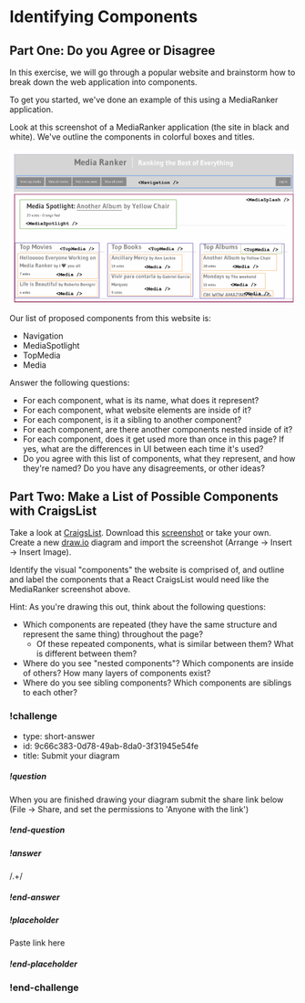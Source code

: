 # Identifying Components

## Part One: Do you Agree or Disagree
In this exercise, we will go through a popular website and brainstorm how to break down the web application into components.

To get you started, we've done an example of this using a MediaRanker application.

Look at this screenshot of a MediaRanker application (the site in black and white). We've outline the components in colorful boxes and titles.

![Media Ranker as Components](images/media-ranker-components.png)
<!-- https://docs.google.com/drawings/d/1zWLaZfPatvVE7cFS2qdpnOLgsyW45ZJP1YDEGWECi7g/edit -->

Our list of proposed components from this website is:

- Navigation
- MediaSpotlight
- TopMedia
- Media

Answer the following questions:

- For each component, what is its name, what does it represent?
- For each component, what website elements are inside of it?
- For each component, is it a sibling to another component?
- For each component, are there another components nested inside of it?
- For each component, does it get used more than once in this page? If yes, what are the differences in UI between each time it's used?
- Do you agree with this list of components, what they represent, and how they're named? Do you have any disagreements, or other ideas?

## Part Two: Make a List of Possible Components with CraigsList

Take a look at [CraigsList](https://seattle.craigslist.org/).  Download this [screenshot](images/craigslist-screenshot) or take your own.  Create a new [draw.io](http://www.draw.io) diagram  and import the screenshot (Arrange -> Insert -> Insert Image).  

Identify the visual "components" the website is comprised of, and outline and label the components that a React CraigsList would need like the MediaRanker screenshot above.

Hint: As you're drawing this out, think about the following questions:

- Which components are repeated (they have the same structure and represent the same thing) throughout the page?
  - Of these repeated components, what is similar between them? What is different between them?
- Where do you see "nested components"? Which components are inside of others? How many layers of components exist?
- Where do you see sibling components? Which components are siblings to each other?

<!--BEGIN CHALLENGE-->

### !challenge

* type: short-answer
* id: 9c66c383-0d78-49ab-8da0-3f31945e54fe
* title: Submit your diagram
<!--Other optional fields (checkpoints only) -->
<!--`points: 1`: the number of points for scoring as a checkpoint-->
<!--`topics: python, pandas`: the topics for analyzing points-->

##### !question

When you are finished drawing your diagram submit the share link below (File -> Share, and set the permissions to 'Anyone with the link')

##### !end-question

##### !answer

/.+/

##### !end-answer

##### !placeholder

Paste link here

##### !end-placeholder

### !end-challenge

<!--END CHALLENGE-->